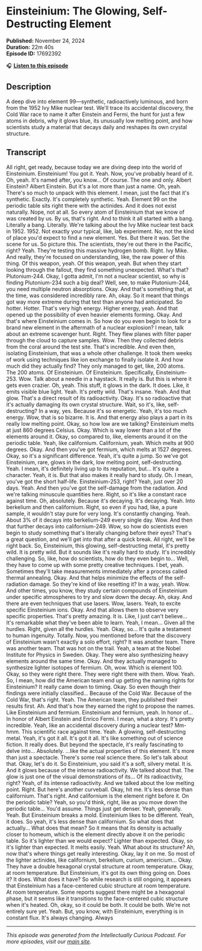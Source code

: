# Einsteinium: The Glowing, Self-Destructing Element

**Published:** November 24, 2024  
**Duration:** 22m 40s  
**Episode ID:** 17692392

🎧 **[Listen to this episode](https://intellectuallycurious.buzzsprout.com/2529712/episodes/17692392-einsteinium-the-glowing-self-destructing-element)**

## Description

A deep dive into element 99—synthetic, radioactively luminous, and born from the 1952 Ivy Mike nuclear test. We'll trace its accidental discovery, the Cold War race to name it after Einstein and Fermi, the hunt for just a few atoms in debris, why it glows blue, its unusually low melting point, and how scientists study a material that decays daily and reshapes its own crystal structure.

## Transcript

All right, get ready, because today we are diving deep into the world of Einsteinium. Einsteinium! You got it. Yeah. Now, you've probably heard of it. Oh, yeah. It's named after, you know... Of course. The one and only. Albert Einstein? Albert Einstein. But it's a lot more than just a name. Oh, yeah. There's so much to unpack with this element. I mean, just the fact that it's synthetic. Exactly. It's completely synthetic. Yeah. Element 99 on the periodic table sits right there with the actinides. And it does not exist naturally. Nope, not at all. So every atom of Einsteinium that we know of was created by us. By us, that's right. And to think it all started with a bang. Literally a bang. Literally. We're talking about the Ivy Mike nuclear test back in 1952. 1952. Not exactly your typical, like, lab experiment. No, not the kind of place you'd expect to find a new element. Yes. But there it was. Set the scene for us. So picture this. The scientists, they're out there in the Pacific, right? Yeah. They're testing this massive hydrogen bomb. Right. Ivy Mike. And really, they're focused on understanding, like, the raw power of this thing. Of this weapon, yeah. Of this weapon, yeah. But when they start looking through the fallout, they find something unexpected. What's that? Plutonium-244. Okay, I gotta admit, I'm not a nuclear scientist, so why is finding Plutonium-234 such a big deal? Well, see, to make Plutonium-244, you need multiple neutron absorptions. Okay. And that's something that, at the time, was considered incredibly rare. Ah, okay. So it meant that things got way more extreme during that test than anyone had anticipated. So hotter. Hotter. That's very high energy. Higher energy, yeah. And that opened up the possibility of even heavier elements forming. Okay. And that's where Einsteinium comes in. So how do you even begin to look for a brand new element in the aftermath of a nuclear explosion? I mean, talk about an extreme scavenger hunt. Right. They flew planes with filter paper through the cloud to capture samples. Wow. Then they collected debris from the coral around the test site. That's incredible. And even then, isolating Einsteinium, that was a whole other challenge. It took them weeks of work using techniques like ion exchange to finally isolate it. And how much did they actually find? They only managed to get, like, 200 atoms. The 200 atoms. Of Einsteinium. Of Einsteinium. Specifically, Einsteinium-253. Wow. Talk about a needle in a haystack. It really is. But this is where it gets even crazier. Oh, yeah. This stuff, it glows in the dark. It does. Like, it emits visible blue light. Yeah. It's pretty wild. That's insane. Yeah. And that glow. That's a direct result of its radioactivity. Okay. It's so radioactive that it's actually damaging its own crystal structure. Wait, so it's, like, self-destructing? In a way, yes. Because it's so energetic. Yeah, it's too much energy. Wow, that is so bizarre. It is. And that energy also plays a part in its really low melting point. Okay, so how low are we talking? Einsteinium melts at just 860 degrees Celsius. Okay. Which is way lower than a lot of the elements around it. Okay, so compared to, like, elements around it on the periodic table. Yeah, like californium. Californium, yeah. Which melts at 900 degrees. Okay. And then you've got fermium, which melts at 1527 degrees. Okay, so it's a significant difference. Yeah, it's quite a jump. So we've got Einsteinium, rare, glows in the dark, low melting point, self-destructing. Yeah. I mean, it's definitely living up to its reputation, but... It's quite a character. Yeah, it is. But that also makes it really hard to study. Oh. I mean, you've got the short half-life. Einsteinium-253, right? Yeah, just over 20 days. Yeah. And then you've got the self-damage from the radiation. And we're talking minuscule quantities here. Right, so it's like a constant race against time. Oh, absolutely. Because it's decaying. It's decaying. Yeah. Into berkelium and then californium. Right, so even if you had, like, a pure sample, it wouldn't stay pure for very long. It's constantly changing. Yeah. About 3% of it decays into berkelium-249 every single day. Wow. And then that further decays into californium-249. Wow, so how do scientists even begin to study something that's literally changing before their eyes? That's a great question, and we'll get into that after a quick break. All right, we'll be right back. So, Einsteinium, this glowing, self-destructing metal, it's pretty wild. It is pretty wild. But it sounds like it's really hard to study. It's incredibly challenging. So, like, how do scientists, how do they even begin to... Well, they have to come up with some pretty creative techniques. I bet, yeah. Sometimes they'll take measurements immediately after a process called thermal annealing. Okay. And that helps minimize the effects of the self-radiation damage. So they're kind of like resetting it? In a way, yeah. Wow. And other times, you know, they study certain compounds of Einsteinium under specific atmospheres to try and slow down the decay. Ah, okay. And there are even techniques that use lasers. Wow, lasers. Yeah, to excite specific Einsteinium ions. Okay. And that allows them to observe very specific properties. That's pretty amazing. It is. Like, I just can't believe... It's remarkable what they've been able to learn. Yeah, I mean... Given all the hurdles. Right, given all the hurdles. Yeah. Okay, so... It's quite a testament to human ingenuity. Totally. Now, you mentioned before that the discovery of Einsteinium wasn't exactly a solo effort, right? It was another team. There was another team. That was hot on the trail. Yeah, a team at the Nobel Institute for Physics in Sweden. Okay. They were also synthesizing heavy elements around the same time. Okay. And they actually managed to synthesize lighter isotopes of fermium. Oh, wow. Which is element 100. Okay, so they were right there. They were right there with them. Wow. Yeah. So, I mean, how did the American team end up getting the naming rights for Einsteinium? It really came down to timing. Okay. So even though their findings were initially classified... Because of the Cold War. Because of the Cold War, that's right. Yeah. The American team, they published their results first. Ah. And that's how they earned the right to propose the names. Like Einsteinium and fermium. Einsteinium and fermium, yeah. In honor of... In honor of Albert Einstein and Enrico Fermi. I mean, what a story. It's pretty incredible. Yeah, like an accidental discovery during a nuclear test? Mm-hmm. This scientific race against time. Yeah. A glowing, self-destructing metal. Yeah, it's got it all. It's got it all. It's like something out of science fiction. It really does. But beyond the spectacle, it's really fascinating to delve into... Absolutely. ...like the actual properties of this element. It's more than just a spectacle. There's some real science there. So let's talk about that. Okay, let's do it. So Einsteinium, you said it's a soft, silvery metal. It is. And it glows because of the intense radioactivity. We talked about that. The glow is just one of the visual demonstrations of its... Of its radioactivity, right? Yeah, of its intense radioactivity. And we talked about the low melting point. Right. But here's another curveball. Okay, hit me. It's less dense than californium. That's right. And californium is the element right before it. On the periodic table? Yeah, so you'd think, right, like as you move down the periodic table... You'd assume. Things just get denser. Yeah, generally. Yeah. But Einsteinium breaks a mold. Einsteinium likes to be different. Yeah, it does. So yeah, it's less dense than californium. So what does that actually... What does that mean? So it means that its density is actually closer to homeum, which is the element directly above it on the periodic table. So it's lighter than we would expect? Lighter than expected. Okay, so it's lighter than expected. It melts easily. Yeah. What about its structure? Ah, now that's where things get really interesting. Okay, lay it on me. So most of the lighter actinides, like californium, berkelium, curium, americium... Okay. They have a double hexagonal crystal structure at room temperature. Okay, at room temperature. But Einsteinium, it's got its own thing going on. Does it? It does. What does it have? So while research is still ongoing, it appears that Einsteinium has a face-centered cubic structure at room temperature. At room temperature. Some reports suggest there might be a hexagonal phase, but it seems like it transitions to the face-centered cubic structure when it's heated. Oh, okay, so it could be both. It could be both. We're not entirely sure yet. Yeah. But, you know, with Einsteinium, everything is in constant flux. It's always changing. Always

---
*This episode was generated from the Intellectually Curious Podcast. For more episodes, visit our [main site](https://intellectuallycurious.buzzsprout.com).*
